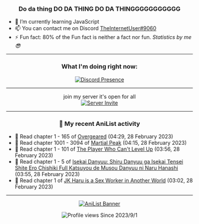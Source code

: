 <div align="center">

### Do da thing DO DA THING DO DA THINGGGGGGGGGGG
</div>

- 🌱 I’m currently learning JavaScript
- 📫 You can contact me on Discord [TheInternetUser#9060](https://discord.com/users/534117072796385300)
- ⚡ Fun fact: 80% of the Fun fact is neither a fact nor fun. _Statistics by me 😎_
<hr>

<div align="center">

### What I'm doing right now:
[![Discord Presence](https://lanyard.cnrad.dev/api/534117072796385300)](https://discord.com/users/534117072796385300)
<hr>

join my server it's open for all <br>
[![Server Invite](https://invidget.switchblade.xyz/bfYgVHxrSs)](https://discord.gg/bfYgVHxrSs)

<hr>
  
### 🌸 My recent AniList activity

</div>

<!-- ANILIST_ACTIVITY:start -->

-   📖 Read chapter 1 - 165 of [Overgeared](https://anilist.co/manga/117460) (04:29, 28 February 2023)
-   📖 Read chapter 1001 - 3094 of [Martial Peak](https://anilist.co/manga/104494) (04:15, 28 February 2023)
-   📖 Read chapter 1 - 101 of [The Player Who Can't Level Up](https://anilist.co/manga/130511) (03:56, 28 February 2023)
-   📖 Read chapter 1 - 5 of [Isekai Danyuu: Shiru Danyuu ga Isekai Tensei Shite Ero Chishiki Full Katsuyou de Musou Danyuu ni Naru Hanashi](https://anilist.co/manga/156621) (03:55, 28 February 2023)
-   📖 Read chapter 1 of [JK Haru is a Sex Worker in Another World](https://anilist.co/manga/110175) (03:02, 28 February 2023)

<!-- ANILIST_ACTIVITY:end -->
<hr>

<div align="center">

[![AniList Banner](https://img.anili.st/User/929966)](https://anilist.co/user/TheInternetUser)

![Profile views](https://gpvc.arturio.dev/TheInternetUse7) Since 2023/9/1

</div>
